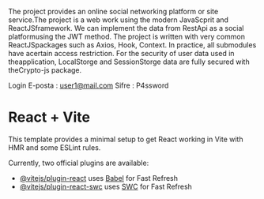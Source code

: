 The project provides an online social networking platform or site service.The project is a web work using the modern JavaScprit and ReactJSframework. We can implement the data from RestApi as a social platformusing the JWT method. The project is written with very common ReactJSpackages such as Axios, Hook, Context. In practice, all submodules have acertain access restriction. For the security of user data used in theapplication, LocalStorge and SessionStorge data are fully secured with theCrypto-js package.

Login
E-posta : user1@mail.com
Sifre : P4ssword


# React + Vite

This template provides a minimal setup to get React working in Vite with HMR and some ESLint rules.

Currently, two official plugins are available:

- [@vitejs/plugin-react](https://github.com/vitejs/vite-plugin-react/blob/main/packages/plugin-react/README.md) uses [Babel](https://babeljs.io/) for Fast Refresh
- [@vitejs/plugin-react-swc](https://github.com/vitejs/vite-plugin-react-swc) uses [SWC](https://swc.rs/) for Fast Refresh
